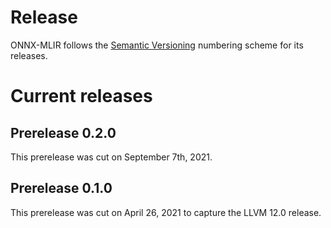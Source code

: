 <!--- SPDX-License-Identifier: Apache-2.0 -->

# Release

ONNX-MLIR follows the [Semantic Versioning](https://semver.org) numbering scheme for its releases.

# Current releases

## Prerelease 0.2.0

This prerelease was cut on September 7th, 2021. 

## Prerelease 0.1.0

This prerelease was cut on April 26, 2021 to capture the LLVM 12.0 release.
